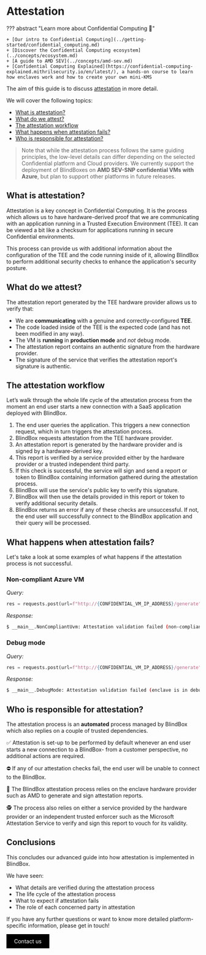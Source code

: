 # Attestation

??? abstract "Learn more about Confidential Computing 📖" 

	+ [Our intro to Confidential Computing](../getting-started/confidential_computing.md)
	+ [Discover the Confidential Computing ecosystem](../concepts/ecosystem.md)
	+ [A guide to AMD SEV](../concepts/amd-sev.md)
	+ [Confidential Computing Explained](https://confidential-computing-explained.mithrilsecurity.io/en/latest/), a hands-on course to learn how enclaves work and how to create your own mini-KMS

The aim of this guide is to discuss [attestation](https://blindbox.mithrilsecurity.io/en/latest/docs/getting-started/confidential_computing/) in more detail. 

We will cover the following topics:
	
+ [What is attestation?](#what-is-attestation)
+ [What do we attest?](#todo-what-do-we-attest)
+ [The attestation workflow](#todo-the-attestation-workflow)
+ [What happens when attestation fails?](#what-happens-when-attestation-fails)
+ [Who is responsible for attestation?](#who-is-responsible-for-attestation)

> Note that while the attestation process follows the same guiding principles, the low-level details can differ depending on the selected Confidential platform and Cloud providers. We currently support the deployment of BlindBoxes on **AMD SEV-SNP confidential VMs with Azure**, but plan to support other platforms in future releases.

## What is attestation?

Attestation is a key concept in Confidential Computing. It is the process which allows us to have hardware-derived proof that we are communicating with an application running in a Trusted Execution Environment (TEE). It can be viewed a bit like a checksum for applications running in secure Confidential environments.

This process can provide us with additional information about the configuration of the TEE and the code running inside of it, allowing BlindBox to perform additional security checks to enhance the application's security posture.


## What do we attest? 

The attestation report generated by the TEE hardware provider allows us to verify that:

+ We are **communicating** with a genuine and correctly-configured **TEE**.
+ The code loaded inside of the TEE is the expected code (and has not been modified in any way).
+ The VM is **running** in **production mode** and *not* debug mode.
+ The attestation report contains an authentic signature from the hardware provider.
+ The signature of the service that verifies the attestation report's signature is authentic.

## The attestation workflow

Let’s walk through the whole life cycle of the attestation process from the moment an end user starts a new connection with a SaaS application deployed with BlindBox.

1. The end user queries the application. This triggers a new connection request, which in turn triggers the attestation process. 
2. BlindBox requests attestation from the TEE hardware provider.
3. An attestation report is generated by the hardware provider and is signed by a hardware-derived key.
4. This report is verified by a service provided either by the hardware provider or a trusted independent third party.
5. If this check is successful, the service will sign and send a report or token to BlindBox containing information gathered during the attestation process.
6. BlindBox will use the service's public key to verify this signature.
7. BlindBox will then use the details provided in this report or token to verify additional security details.
8. BlindBox returns an error if any of these checks are unsuccessful. If not, the end user will successfully connect to the BlindBox application and their query will be processed.

## What happens when attestation fails?

Let's take a look at some examples of what happens if the attestation process is not successful.

### Non-compliant Azure VM

*Query:*
```python
res = requests.post(url=f"http://{CONFIDENTIAL_VM_IP_ADDRESS}/generate", json={"input_text": "def print_hello_world():"})
```

*Response:*
```bash
$ __main__.NonCompliantUvm: Attestation validation failed (non-compliant uvm). Exiting.
```

### Debug mode

*Query:*
```python
res = requests.post(url=f"http://{CONFIDENTIAL_VM_IP_ADDRESS}/generate", json={"input_text": "def print_hello_world():"})
```

*Response:*
```bash
$ __main__.DebugMode: Attestation validation failed (enclave is in debug mode). Exiting.
```

## Who is responsible for attestation?

The attestation process is an **automated** process managed by BlindBox which also replies on a couple of trusted dependencies.

✅ Attestation is set-up to be performed by default whenever an end user starts a new connection to a BlindBox- from a customer perspective, no additional actions are required.

⛔ If any of our attestation checks fail, the end user will be unable to connect to the BlindBox.

📜 The BlindBox attestation process relies on the enclave hardware provider such as AMD to generate and sign attestation reports.

🕵 The process also relies on either a service provided by the hardware provider or an independent trusted enforcer such as the Microsoft Attestation Service to verify and sign this report to vouch for its validity.

## Conclusions

This concludes our advanced guide into how attestation is implemented in BlindBox.

We have seen:

+ What details are verified during the attestation process
+ The life cycle of the attestation process
+ What to expect if attestation fails
+ The role of each concerned party in attestation

If you have any further questions or want to know more detailed platform-specific information, please get in touch!

<a href="https://www.mithrilsecurity.io/contact" style="display: inline-block; background-color: black; color: white; padding: 10px 20px; text-decoration: none;">Contact us</a>